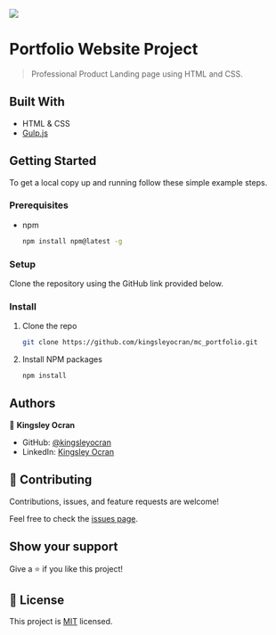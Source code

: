 ![](https://img.shields.io/badge/Microverse-blueviolet)


# Portfolio Website Project

> Professional Product Landing page using HTML and CSS.


## Built With
* HTML & CSS
* [Gulp.js](https://gulpjs.com/)


## Getting Started
To get a local copy up and running follow these simple example steps.

### Prerequisites
* npm
  ```sh
  npm install npm@latest -g
  ```

### Setup
Clone the repository using the GitHub link provided below.

### Install
1. Clone the repo
   ```sh
   git clone https://github.com/kingsleyocran/mc_portfolio.git
   ```
2. Install NPM packages
   ```sh
   npm install
   ```


## Authors

👤 **Kingsley Ocran**

- GitHub: [@kingsleyocran](https://github.com/kingsleyocran)
- LinkedIn: [Kingsley Ocran](https://www.linkedin.com/in/kingsley-ocran-9909a3186/)

## 🤝 Contributing

Contributions, issues, and feature requests are welcome!

Feel free to check the [issues page](../../issues/).

## Show your support

Give a ⭐️ if you like this project!


## 📝 License

This project is [MIT](./MIT.md) licensed.
